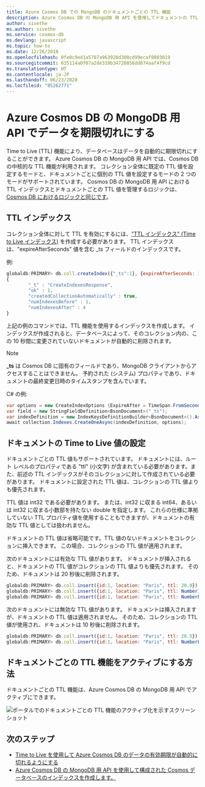 ```yaml
---
title: Azure Cosmos DB での MongoDB のドキュメントごとの TTL 機能
description: Azure Cosmos DB の MongoDB 用 API を使用してドキュメントの TTL (Time to Live) 値を設定し、一定期間経過後にシステムからドキュメントを自動的に消去する方法について説明します。
author: sivethe
ms.author: sivethe
ms.service: cosmos-db
ms.devlang: javascript
ms.topic: how-to
ms.date: 12/26/2018
ms.openlocfilehash: 0fe0c9e41a5787a963920d300cd99ecaf8803019
ms.sourcegitcommit: 635114a0f07a2de310b34720856dd074aaf4f9cd
ms.translationtype: HT
ms.contentlocale: ja-JP
ms.lasthandoff: 06/23/2020
ms.locfileid: "85262771"
---
```

# <a name="expire-data-with-azure-cosmos-dbs-api-for-mongodb"></a>Azure Cosmos DB の MongoDB 用 API でデータを期限切れにする

Time to Live (TTL) 機能により、データベースはデータを自動的に期限切れにすることができます。 Azure Cosmos DB の MongoDB 用 API では、Cosmos DB の中核的な TTL 機能が利用されます。 コレクション全体に既定の TTL 値を設定するモードと、ドキュメントごとに個別の TTL 値を設定するモードの 2 つのモードがサポートされています。 Cosmos DB の MongoDB 用 API における TTL インデックスとドキュメントごとの TTL 値を管理するロジックは、[Cosmos DB におけるロジックと同じです](../cosmos-db/mongodb-indexing.md)。

## <a name="ttl-indexes"></a>TTL インデックス
コレクション全体に対して TTL を有効にするには、["TTL インデックス" (Time to Live インデックス)](../cosmos-db/mongodb-indexing.md) を作成する必要があります。 TTL インデックスは、"expireAfterSeconds" 値を含む _ts フィールドのインデックスです。

例:
```JavaScript
globaldb:PRIMARY> db.coll.createIndex({"_ts":1}, {expireAfterSeconds: 10})
{
        "_t" : "CreateIndexesResponse",
        "ok" : 1,
        "createdCollectionAutomatically" : true,
        "numIndexesBefore" : 1,
        "numIndexesAfter" : 4
}
```

上記の例のコマンドでは、TTL 機能を使用するインデックスを作成します。 インデックスが作成されると、データベースによって、そのコレクション内の、この 10 秒間に変更されていないドキュメントが自動的に削除されます。 

> [!NOTE]
> **_ts** は Cosmos DB に固有のフィールドであり、MongoDB クライアントからアクセスすることはできません。 予約された (システム) プロパティであり、ドキュメントの最終変更日時のタイムスタンプを含んでいます。
>
    
C# の例: 

```csharp
var options = new CreateIndexOptions {ExpireAfter = TimeSpan.FromSeconds(10)}; 
var field = new StringFieldDefinition<BsonDocument>("_ts"); 
var indexDefinition = new IndexKeysDefinitionBuilder<BsonDocument>().Ascending(field); 
await collection.Indexes.CreateOneAsync(indexDefinition, options); 
``` 

## <a name="set-time-to-live-value-for-a-document"></a>ドキュメントの Time to Live 値の設定 
ドキュメントごとの TTL 値もサポートされています。 ドキュメントには、ルート レベルのプロパティである "ttl" (小文字) が含まれている必要があります。また、前述の TTL インデックスがそのコレクションに対して作成されている必要があります。 ドキュメントに設定された TTL 値は、コレクションの TTL 値よりも優先されます。

TTL 値は int32 である必要があります。 または、int32 に収まる int64、あるいは int32 に収まる小数部を持たない double を指定します。 これらの仕様に準拠していない TTL プロパティ値を使用することもできますが、ドキュメントの有効な TTL 値としては扱われません。

ドキュメントの TTL 値は省略可能です。TTL 値のないドキュメントをコレクションに挿入できます。  この場合、コレクションの TTL 値が適用されます。 

次のドキュメントには有効な TTL 値があります。 ドキュメントが挿入されると、ドキュメントの TTL 値がコレクションの TTL 値よりも優先されます。 そのため、ドキュメントは 20 秒後に削除されます。   

```JavaScript 
globaldb:PRIMARY> db.coll.insert({id:1, location: "Paris", ttl: 20.0}) 
globaldb:PRIMARY> db.coll.insert({id:1, location: "Paris", ttl: NumberInt(20)}) 
globaldb:PRIMARY> db.coll.insert({id:1, location: "Paris", ttl: NumberLong(20)}) 
```

次のドキュメントには無効な TTL 値があります。 ドキュメントは挿入されますが、ドキュメントの TTL 値は適用されません。 そのため、コレクションの TTL 値が使用され、ドキュメントは 10 秒後に削除されます。 

```JavaScript 
globaldb:PRIMARY> db.coll.insert({id:1, location: "Paris", ttl: 20.5}) //TTL value contains non-zero decimal part. 
globaldb:PRIMARY> db.coll.insert({id:1, location: "Paris", ttl: NumberLong(2147483649)}) //TTL value is greater than Int32.MaxValue (2,147,483,648). 
``` 

## <a name="how-to-activate-the-per-document-ttl-feature"></a>ドキュメントごとの TTL 機能をアクティブにする方法

ドキュメントごとの TTL 機能は、Azure Cosmos DB の MongoDB 用 API でアクティブにできます。

![ポータルでのドキュメントごとの TTL 機能のアクティブ化を示すスクリーンショット](./media/mongodb-ttl/mongodb_portal_ttl.png) 

## <a name="next-steps"></a>次のステップ
* [Time to Live を使用して Azure Cosmos DB のデータの有効期限が自動的に切れるようにする](../cosmos-db/time-to-live.md)
* [Azure Cosmos DB の MongoDB 用 API を使用して構成された Cosmos データベースのインデックスを作成します。](../cosmos-db/mongodb-indexing.md)
